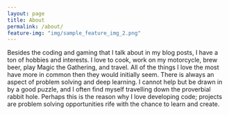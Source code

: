 ```yaml
---
layout: page
title: About
permalink: /about/
feature-img: "img/sample_feature_img_2.png"
---
```


Besides the coding and gaming that I talk about in my blog posts, I have a ton of hobbies and interests. I love to cook, work on my motorcycle, brew beer, play Magic the Gathering, and travel. All of the things I love the most have more in common then they would initially seem. There is always an aspect of problem solving and deep learning. I cannot help but be drawn in by a good puzzle, and I often find myself travelling down the proverbial rabbit hole. Perhaps this is the reason why I love developing code; projects are problem solving opportunities rife with the chance to learn and create. 